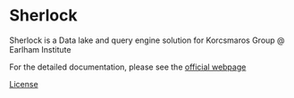 # Sherlock

Sherlock is a Data lake and query engine solution for Korcsmaros Group @ Earlham Institute

For the detailed documentation, please see the [official webpage](https://netbiol.github.io/sherlock)

[License](./docs/sherlock_license.md)

